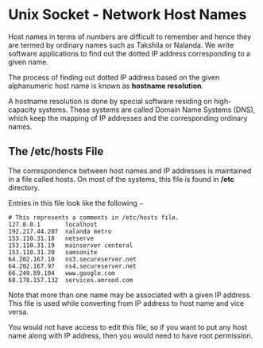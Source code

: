 # Unix Socket - Network Host Names

Host names in terms of numbers are difficult to remember and hence they are termed by ordinary names such as Takshila or Nalanda. We write software applications to find out the dotted IP address corresponding to a given name.

The process of finding out dotted IP address based on the given alphanumeric host name is known as **hostname resolution**.

A hostname resolution is done by special software residing on high-capacity systems. These systems are called Domain Name Systems \(DNS\), which keep the mapping of IP addresses and the corresponding ordinary names.

## The /etc/hosts File

The correspondence between host names and IP addresses is maintained in a file called hosts. On most of the systems, this file is found in **/etc** directory.

Entries in this file look like the following −

```text
# This represents a comments in /etc/hosts file.
127.0.0.1       localhost
192.217.44.207  nalanda metro
153.110.31.18   netserve
153.110.31.19   mainserver centeral
153.110.31.20   samsonite
64.202.167.10   ns3.secureserver.net
64.202.167.97   ns4.secureserver.net
66.249.89.104   www.google.com
68.178.157.132  services.amrood.com
```

Note that more than one name may be associated with a given IP address. This file is used while converting from IP address to host name and vice versa.

You would not have access to edit this file, so if you want to put any host name along with IP address, then you would need to have root permission.

